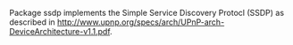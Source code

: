 Package ssdp implements the Simple Service Discovery Protocl (SSDP) as
described in
http://www.upnp.org/specs/arch/UPnP-arch-DeviceArchitecture-v1.1.pdf.
